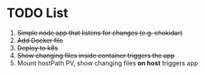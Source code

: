 # TODO List

1. ~~Simple node app that listens for changes (e.g. chokidar)~~
2. ~~Add Docker file~~
3. ~~Deploy to k8s~~
4. ~~Show changing files inside container triggers the app~~
5. Mount hostPath PV, show changing files **on host** triggers app
